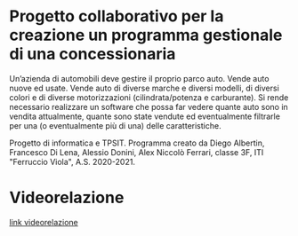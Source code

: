 # Progetto collaborativo per la creazione un programma gestionale di una concessionaria

Un’azienda di automobili deve gestire il proprio parco auto. Vende auto nuove ed usate. 
Vende auto di diverse marche e diversi modelli, di diversi colori e di diverse motorizzazioni (cilindrata/potenza e carburante). Si rende necessario realizzare un software che possa far vedere quante auto sono in vendita attualmente, quante sono state vendute ed eventualmente filtrarle per una (o eventualmente più di una) delle caratteristiche.

Progetto di informatica e TPSIT. Programma creato da Diego Albertin, Francesco Di Lena, Alessio Donini, Alex Niccolò Ferrari, classe 3F,
ITI "Ferruccio Viola", A.S. 2020-2021.

# Videorelazione

[link videorelazione](https://drive.google.com/file/d/1XLAKs-uQIO4giBiFTgU3GCm8B4jFxSjd/view)
